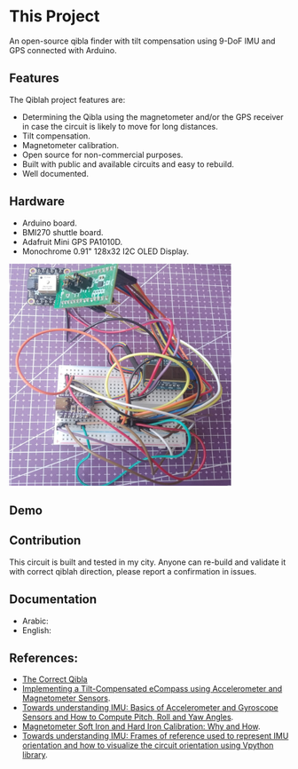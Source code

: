 # This Project
An open-source qibla finder with tilt compensation using 9-DoF IMU and GPS connected with Arduino.

## Features

The Qiblah project features are:
- Determining the Qibla using the magnetometer and/or the GPS receiver in case the circuit is likely to move for long distances.
- Tilt compensation.
- Magnetometer calibration.
- Open source for non-commercial purposes.
- Built with public and available circuits and easy to rebuild.
- Well documented.

## Hardware
  - Arduino board.
  - BMI270 shuttle board.
  - Adafruit Mini GPS PA1010D.
  - Monochrome 0.91" 128x32 I2C OLED Display.

<img src="https://github.com/yahyatawil/qiblah/blob/main/imgs/qiblah_hardware.png" width="400" height="400">

## Demo

## Contribution
This circuit is built and tested in my city. Anyone can re-build and validate it with correct qiblah direction, please report a confirmation in issues. 

## Documentation 
- Arabic:
- English:

## References: 
- [The Correct Qibla](http://nurlu.narod.ru/qibla.pdf "The Correct Qibla") 
-  [Implementing a Tilt-Compensated eCompass using Accelerometer and Magnetometer Sensors](https://www.mikrocontroller.net/attachment/292888/AN4248.pdf "Implementing a Tilt-Compensated eCompass using Accelerometer and Magnetometer Sensors").
- [Towards understanding IMU: Basics of Accelerometer and Gyroscope Sensors and How to Compute Pitch, Roll and Yaw Angles](https://atadiat.com/en/e-towards-understanding-imu-basics-of-accelerometer-and-gyroscope-sensors/ "Towards understanding IMU: Basics of Accelerometer and Gyroscope Sensors and How to Compute Pitch, Roll and Yaw Angles").
- [Magnetometer Soft Iron and Hard Iron Calibration: Why and How](https://atadiat.com/en/e-magnetometer-soft-iron-and-hard-iron-calibration-why-how/ "Magnetometer Soft Iron and Hard Iron Calibration: Why and How").
- [Towards understanding IMU: Frames of reference used to represent IMU orientation and how to visualize the circuit orientation using Vpython library](https://atadiat.com/en/e-towards-understanding-imu-frames-vpython-visualize-orientation/ "Towards understanding IMU: Frames of reference used to represent IMU orientation and how to visualize the circuit orientation using Vpython library").


